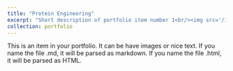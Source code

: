 ```yaml
---
title: "Protein Engineering"
excerpt: "Short description of portfolio item number 1<br/><img src='/images/Rigging.jpg' width="300">"
collection: portfolio
---
```


This is an item in your portfolio. It can be have images or nice text. If you name the file .md, it will be parsed as markdown. If you name the file .html, it will be parsed as HTML. 
